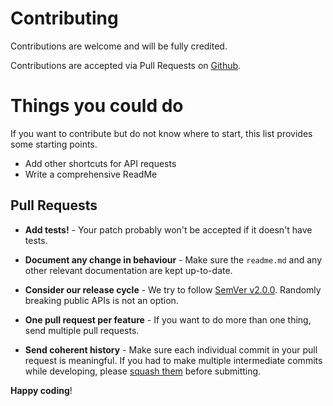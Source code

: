 # Contributing

Contributions are welcome and will be fully credited.

Contributions are accepted via Pull Requests on [Github](https://github.com/jeroen-g/digitalocean).

# Things you could do
If you want to contribute but do not know where to start, this list provides some starting points.
- Add other shortcuts for API requests
- Write a comprehensive ReadMe

## Pull Requests

- **Add tests!** - Your patch probably won't be accepted if it doesn't have tests.

- **Document any change in behaviour** - Make sure the `readme.md` and any other relevant documentation are kept up-to-date.

- **Consider our release cycle** - We try to follow [SemVer v2.0.0](http://semver.org/). Randomly breaking public APIs is not an option.

- **One pull request per feature** - If you want to do more than one thing, send multiple pull requests.

- **Send coherent history** - Make sure each individual commit in your pull request is meaningful. If you had to make multiple intermediate commits while developing, please [squash them](http://www.git-scm.com/book/en/v2/Git-Tools-Rewriting-History#Changing-Multiple-Commit-Messages) before submitting.


**Happy coding**!
